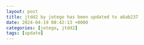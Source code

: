```yaml
---
layout: post
title: jtdd2 by jotego has been updated to a6ab237
date: 2024-04-19 08:42:13 +0000
categories: [jotego, jtdd2]
tags: [update]
---
```


